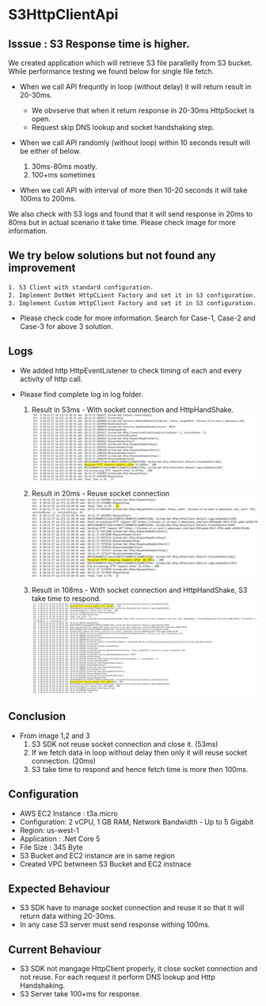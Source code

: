 # S3HttpClientApi

## Isssue : S3 Response time is higher.
We created application which will retrieve S3 file parallelly from S3 bucket. While performance testing we found below for single file fetch.
* When we call API frequntly in loop (without delay) it will return result in 20-30ms.
    * We obvserve that when it return response in 20-30ms HttpSocket is open.
    * Request skip DNS lookup and socket handshaking step.
     
* When we call API randomly (without loop) within 10 seconds result will be either of below.
    1. 30ms-80ms mostly.
    1. 100+ms sometimes
    
* When we call API with interval of more then 10-20 seconds it will take 100ms to 200ms.

We also check with S3 logs and found that it will send response in 20ms to 80ms but in actual scenario it take time. Please check image for more information.

## We try below solutions but not found any improvement

    1. S3 Client with standard configuration.
    2. Implement DotNet HttpCLient Factory and set it in S3 configuration.
    3. Implement Custom HttpClient Factory and set it in S3 configuration.

* Please check code for more information. Search for Case-1, Case-2 and Case-3 for above 3 solution.

## Logs
* We added http HttpEventListener to check timing of each and every activity of http call.
* Please find complete log in log folder.

    1. Result in 53ms - With socket connection and HttpHandShake.
    ![](log/HttpLogs_53ms.jpg)

    2. Result in 20ms - Reuse socket connection
    ![](log/HttpLogs_20ms.jpg)

    3. Result in 108ms - With socket connection and HttpHandShake, S3 take time to respond.
    ![](log/HttpLogs_108ms.jpg)

## Conclusion
* From image 1,2 and 3
    1. S3 SDK not reuse socket connection and close it. (53ms)
    2. If we fetch data in loop without delay then only it will reuse socket connection. (20ms)    
    3. S3 take time to respond and hence fetch time is more then 100ms. 

## Configuration
* AWS EC2 Instance	: t3a.micro
* Configuration: 2 vCPU, 1 GB RAM, Network Bandwidth - Up to 5 Gigabit
* Region: us-west-1
* Application : .Net Core 5
* File Size : 345 Byte
* S3 Bucket and EC2 instance are in same region
* Created VPC betwneen S3 Bucket and EC2 instnace

## Expected Behaviour
* S3 SDK have to manage socket connection and reuse it so that it will return data withing 20-30ms.
* In any case S3 server must send response withing 100ms.

## Current Behaviour
* S3 SDK not mangage HttpClient properly, it close socket connection and not reuse. For each request it perform DNS lookup and Http Handshaking. 
* S3 Server take 100+ms for response.

